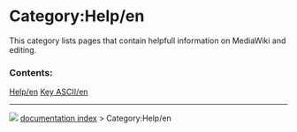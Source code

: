 # Category:Help/en
This category lists pages that contain helpfull information on MediaWiki and editing.

### Contents:

   
  [Help/en](Help/en.md)   [Key ASCII/en](Key_ASCII/en.md)



---
![](images/Right_arrow.png) [documentation index](../README.md) > Category:Help/en
